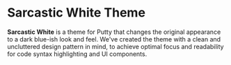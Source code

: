 # Sarcastic White Theme

**Sarcastic White** is a theme for Putty that changes the original appearance to a dark blue-ish look and feel.
We've created the theme with a clean and uncluttered design pattern in mind, to achieve optimal focus and readability for code syntax highlighting and UI components.
